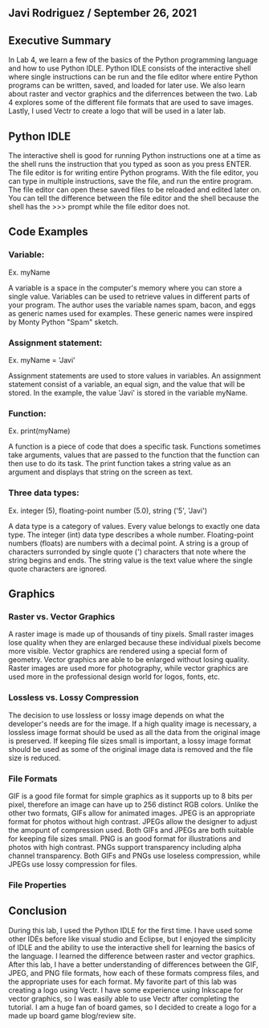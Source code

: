 ## Javi Rodriguez / September 26, 2021

## Executive Summary 
In Lab 4, we learn a few of the basics of the Python programming language and how to use Python IDLE. Python IDLE consists of the interactive shell where single instructions can be run and the file editor where entire Python programs can be written, saved, and loaded for later use. We also learn about raster and vector graphics and the diferrences between the two. Lab 4 explores some of the different file formats that are used to save images. Lastly, I used Vectr to create a logo that will be used in a later lab.

## Python IDLE
The interactive shell is good for running Python instructions one at a time as the shell runs the instruction that you typed as soon as you press ENTER. The file editor is for writing entire Python programs. With the file editor, you can type in multiple instructions, save the file, and run the entire program. The file editor can open these saved files to be reloaded and edited later on. You can tell the difference between the file editor and the shell because the shell has the >>> prompt while the file editor does not.

## Code Examples
### Variable:
Ex. myName

A variable is a space in the computer's memory where you can store a single value. Variables can be used to retrieve values in different parts of your program. The author uses the variable names spam, bacon, and eggs as generic names used for examples. These generic names were inspired by Monty Python "Spam" sketch.
### Assignment statement:
Ex. myName = 'Javi'

Assignment statements are used to store values in variables. An assignment statement consist of a variable, an equal sign, and the value that will be stored. In the example, the value 'Javi' is stored in the variable myName.
### Function:
Ex. print(myName)

A function is a piece of code that does a specific task. Functions sometimes take arguments, values that are passed to the function that the function can then use to do its task. The print function takes a string value as an argument and displays that string on the screen as text.
### Three data types:
Ex. integer (5), floating-point number (5.0), string ('5', 'Javi')

A data type is a category of values. Every value belongs to exactly one data type. The integer (int) data type describes a whole number. Floating-point numbers (floats) are numbers with a decimal point. A string is a group of characters surronded by single quote (') characters that note where the string begins and ends. The string value is the text value where the single quote characters are ignored.
## Graphics

### Raster vs. Vector Graphics
A raster image is made up of thousands of tiny pixels. Small raster images lose quality when they are enlarged because these individual pixels become more visible. Vector graphics are rendered using a special form of geometry. Vector graphics are able to be enlarged without losing quality. Raster images are used more for photography, while vector graphics are used more in the professional design world for logos, fonts, etc.
### Lossless vs. Lossy Compression
The decision to use lossless or lossy image depends on what the developer's needs are for the image. If a high quality image is necessary, a lossless image format should be used as all the data from the original image is preserved. If keeping file sizes small is important, a lossy image format should be used as some of the original image data is removed and the file size is reduced.
### File Formats
GIF is a good file format for simple graphics as it supports up to 8 bits per pixel, therefore an image can have up to 256 distinct RGB colors. Unlike the other two formats, GIFs allow for animated images. JPEG is an appropriate format for photos without high contrast. JPEGs allow the designer to adjust the amopunt of compression used. Both GIFs and JPEGs are both suitable for keeping file sizes small. PNG is an good format for illustrations and photos with high contrast. PNGs support transparency including alpha channel transparency. Both GIFs and PNGs use loseless compression, while JPEGs use lossy compression for files.
### File Properties

## Conclusion
During this lab, I used the Python IDLE for the first time. I have used some other IDEs before like visual studio and Eclipse, but I enjoyed the simplicity of IDLE and the ability to use the interactive shell for learning the basics of the language. I learned the difference between raster and vector graphics. After this lab, I have a better understanding of differences between the GIF, JPEG, and PNG file formats, how each of these formats compress files, and the appropriate uses for each format. My favorite part of this lab was creating a logo using Vectr. I have some experience using Inkscape for vector graphics, so I was easily able to use Vectr  after completing the tutorial. I am a huge fan of board games, so I decided to create a logo for a made up board game blog/review site.

